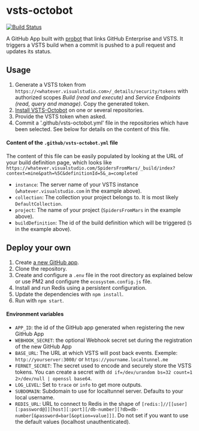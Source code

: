 # vsts-octobot
[![Build Status](https://travis-ci.org/helaili/vsts-octobot.svg?branch=master)](https://travis-ci.org/helaili/vsts-octobot)


A GitHub App built with [probot](https://github.com/probot/probot) that links GitHub Enterprise and VSTS.
It triggers a VSTS build when a commit is pushed to a pull request and updates its status.

## Usage

1. Generate a VSTS token from `https://<whatever.visualstudio.com>/_details/security/tokens` with authorized scopes *Build (read and execute)* and *Service Endpoints (read, query and manage)*. Copy the generated token.
1. [Install VSTS-Octobot](https://github.com/apps/vsts-octobot/installations/new) on one or several repositories.
1. Provide the VSTS token when asked.
1. Commit a '.github/vsts-octobot.yml' file in the repositories which have been selected. See below for details on the content of this file.

#### Content of the `.github/vsts-octobot.yml` file

The content of this file can be easily populated by looking at the URL of your build definition page, which looks like `https://whatever.visualstudio.com/SpidersFromMars/_build/index?context=mine&path=%5C&definitionId=5&_a=completed`

- `instance`: The server name of your VSTS instance (`whatever.visualstudio.com` in the example above).
- `collection`: The collection your project belongs to. It is most likely `DefaultCollection`.
- `project`: The name of your project (`SpidersFromMars` in the example above).
- `buildDefinition`: The id of the build definition which will be triggered (`5` in the example above).

## Deploy your own

1. Create [a new GitHub app](https://github.com/settings/apps/new).
1. Clone the repository.
1. Create and configure a `.env` file in the root directory as explained below or use PM2 and configure the `ecosystem.config.js` file.
1. Install and run Redis using a persistent configuration.
1. Update the dependencies with `npm install`.
1. Run with `npm start`.

#### Environment variables
- `APP_ID`: the id of the GitHub app generated when registering the new GitHub App
- `WEBHOOK_SECRET`: the optional Webhook secret set during the registration of the new GitHub App
- `BASE_URL`: The URL at which VSTS will post back events. Exemple: `http://yourserver:3000/` or `https://yourname.localtunnel.me`
- `FERNET_SECRET`: The secret used to encode and securely store the VSTS tokens. You can create a secret with `dd if=/dev/urandom bs=32 count=1 2>/dev/null | openssl base64`.
- `LOG_LEVEL`: Set to `trace` or `info` to get more outputs.
- `SUBDOMAIN`: Subdomain to use for localtunnel server. Defaults to your local username.
- `REDIS_URL`: URL to connect to Redis in the shape of `[redis:]//[[user][:password@]][host][:port][/db-number][?db=db-number[&password=bar[&option=value]]]`. Do not set if you want to use the default values (localhost unauthenticated).
